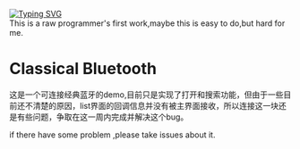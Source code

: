 [![Typing SVG](https://readme-typing-svg.demolab.com?font=Fira+Code&pause=1000&width=435&lines=Hello+this+is+my+classical+bluetooth+demo)](https://git.io/typing-svg)   
This is a raw programmer's first work,maybe this is easy to do,but hard for me.


# Classical Bluetooth

 这是一个可连接经典蓝牙的demo,目前只是实现了打开和搜索功能，但由于一些目前还不清楚的原因，list界面的回调信息并没有被主界面接收，所以连接这一块还是有些问题，争取在这一周内完成并解决这个bug。

if there have some problem ,please take issues about it.
